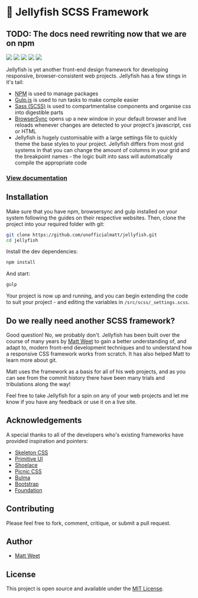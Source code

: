 # 🎐 Jellyfish SCSS Framework

## TODO: The docs need rewriting now that we are on npm

<p>
<img src="https://img.shields.io/github/stars/unofficialmatt/jellyfish.svg?style=flat-square&logo=github"/>
<img src="https://img.shields.io/github/issues/unofficialmatt/jellyfish.svg?style=flat-square&logo=github"/>
<img src="https://img.shields.io/github/commit-activity/y/unofficialmatt/jellyfish.svg?style=flat-square&logo=github"/>
<img src="https://img.shields.io/github/last-commit/unofficialmatt/jellyfish.svg?style=flat-square&logo=github"/>
<img src="https://img.shields.io/badge/license-MIT-yellow.svg?style=flat-square"/>
</p>

Jellyfish is yet another front-end design framework for developing responsive, browser-consistent web projects.
Jellyfish has a few stings in it's tail:
- [NPM](https://www.npmjs.com/) is used to manage packages
- [Gulp.js](https://gulpjs.com/) is used to run tasks to make compile easier
- [Sass (SCSS)](https://sass-lang.com/) is used to compartmentalise components and organise css into digestible parts
- [BrowserSync](https://www.browsersync.io/) opens up a new window in your default browser and live reloads whenever changes are detected to your project's javascript, css or HTML
- Jellyfish is hugely customisable with a large settings file to quickly theme the base styles to your project. Jellyfish differs from most grid systems in that you can change the amount of columns in your grid and the breakpoint names - the logic built into sass will automatically compile the appropriate code

### [View documentation](https://unofficialmatt.github.io/jellyfish/)

## Installation

Make sure that you have npm, browsersync and gulp installed on your system following the guides on their respective websites. Then, clone the project into your required folder with git:

```bash
git clone https://github.com/unofficialmatt/jellyfish.git
cd jellyfish
```

Install the dev dependencies:

```bash
npm install
```

And start:

```bash
gulp
```

Your project is now up and running, and you can begin extending the code to suit your project - and editing the variables in `/src/scss/_settings.scss`.

## Do we really need another SCSS framework?

Good question! No, we probably don't. Jellyfish has been built over the course of many years by [Matt Weet](https://www.mattweet.com) to gain a better understanding of, and adapt to, modern front-end development techniques and to understand how a responsive CSS framework works from scratch. It has also helped Matt to learn more about git.

Matt uses the framework as a basis for all of his web projects, and as you can see from the commit history there have been many trials and tribulations along the way!

Feel free to take Jellyfish for a spin on any of your web projects and let me know if you have any feedback or use it on a live site.

## Acknowledgements

A special thanks to all of the developers who's existing frameworks have provided inspiration and pointers:

- [Skeleton CSS](http://getskeleton.com/)
- [Primitive UI](https://taniarascia.github.io/primitive/)
- [Shoelace](https://www.shoelace.style/)
- [Picnic CSS](https://picnicss.com/)
- [Bulma](https://bulma.io/)
- [Bootstrap](https://www.shoelace.style/)
- [Foundation](https://get.foundation/index.html)

## Contributing

Please feel free to fork, comment, critique, or submit a pull request.

## Author

- [Matt Weet](https://www.mattweet.com)

## License

This project is open source and available under the [MIT License](LICENSE.md).
